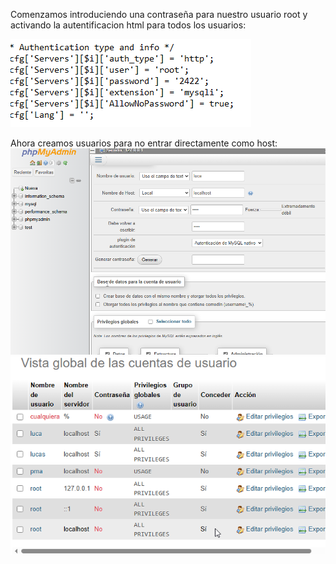Comenzamos introduciendo una contraseña para nuestro usuario root y activando la autentificacion html para todos los usuarios:

<img src="13.png">

Ahora creamos usuarios para no entrar directamente como host:
<img src="11.png">
<img src="12.png">
